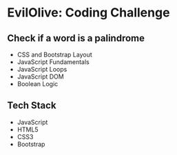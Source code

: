 # EvilOlive: Coding Challenge

## Check if a word is a palindrome

- CSS and Bootstrap Layout
- JavaScript Fundamentals
- JavaScript Loops
- JavaScript DOM
- Boolean Logic

## Tech Stack

- JavaScript
- HTML5
- CSS3
- Bootstrap